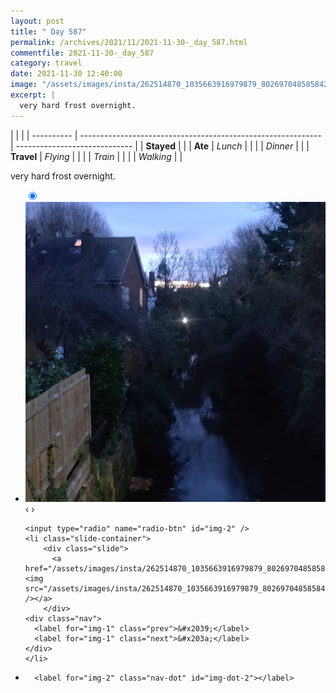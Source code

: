 ```yaml
---
layout: post
title: " Day 587"
permalink: /archives/2021/11/2021-11-30-_day_587.html
commentfile: 2021-11-30-_day_587
category: travel
date: 2021-11-30 12:40:00
image: "/assets/images/insta/262514870_1035663916979879_8026970485858428464_n_17913074912302964.jpg"
excerpt: |
  very hard frost overnight.
---
```


|            |                                                              |
| ---------- | ------------------------------------------------------------ | ----------------------------- |
| **Stayed** |  |
| **Ate**    | _Lunch_                                                      |          |
|            | _Dinner_                                                     |          |
| **Travel** | _Flying_                                                     |          |
|            | _Train_                                                      |          |
|            | _Walking_                                                    |          |


very hard frost overnight.


<ul class="slides">
    <input type="radio" name="radio-btn" id="img-1" checked="checked" />
    <li class="slide-container">
        <div class="slide">
          <a href="/assets/images/insta/262120017_203592285265815_7363789867384612384_n_17891632229419645.jpg"><img src="/assets/images/insta/262120017_203592285265815_7363789867384612384_n_17891632229419645.jpg" /></a>
        </div>
    <div class="nav">
      <label for="img-2" class="prev">&#x2039;</label>
      <label for="img-2" class="next">&#x203a;</label>
    </div>
    </li>
    
    <input type="radio" name="radio-btn" id="img-2" />
    <li class="slide-container">
        <div class="slide">
          <a href="/assets/images/insta/262514870_1035663916979879_8026970485858428464_n_17913074912302964.jpg"><img src="/assets/images/insta/262514870_1035663916979879_8026970485858428464_n_17913074912302964.jpg" /></a>
        </div>
    <div class="nav">
      <label for="img-1" class="prev">&#x2039;</label>
      <label for="img-1" class="next">&#x203a;</label>
    </div>
    </li>
			
<li class="nav-dots">
      <label for="img-1" class="nav-dot" id="img-dot-1"></label>

      <label for="img-2" class="nav-dot" id="img-dot-2"></label>

</li>
</ul>        
             

		